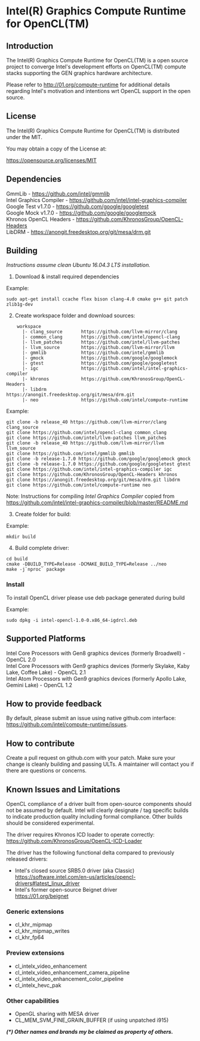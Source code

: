 # Intel(R) Graphics Compute Runtime for OpenCL(TM)

## Introduction

The Intel(R) Graphics Compute Runtime for OpenCL(TM) is a open source project to
converge Intel's development efforts on OpenCL(TM) compute stacks supporting the
GEN graphics hardware architecture.

Please refer to http://01.org/compute-runtime for additional details regarding Intel's
motivation and intentions wrt OpenCL support in the open source.

## License

The Intel(R) Graphics Compute Runtime for OpenCL(TM) is distributed under the MIT.

You may obtain a copy of the License at:

https://opensource.org/licenses/MIT

## Dependencies

GmmLib - https://github.com/intel/gmmlib  
Intel Graphics Compiler - https://github.com/intel/intel-graphics-compiler  
Google Test v1.7.0 - https://github.com/google/googletest  
Google Mock v1.7.0 - https://github.com/google/googlemock  
Khronos OpenCL Headers - https://github.com/KhronosGroup/OpenCL-Headers  
LibDRM - https://anongit.freedesktop.org/git/mesa/drm.git  

## Building

*Instructions assume clean Ubuntu 16.04.3 LTS installation.*

1. Download & install required dependencies 

Example:

```shell
sudo apt-get install ccache flex bison clang-4.0 cmake g++ git patch zlib1g-dev 
```

2. Create workspace folder and download sources:
```
	workspace
	  |- clang_source       https://github.com/llvm-mirror/clang
	  |- common_clang       https://github.com/intel/opencl-clang
	  |- llvm_patches       https://github.com/intel/llvm-patches
	  |- llvm_source        https://github.com/llvm-mirror/llvm
	  |- gmmlib             https://github.com/intel/gmmlib
	  |- gmock              https://github.com/google/googlemock
	  |- gtest              https://github.com/google/googletest
	  |- igc                https://github.com/intel/intel-graphics-compiler
	  |- khronos            https://github.com/KhronosGroup/OpenCL-Headers
	  |- libdrm             https://anongit.freedesktop.org/git/mesa/drm.git
	  |- neo                https://github.com/intel/compute-runtime
```

Example:

```shell
git clone -b release_40 https://github.com/llvm-mirror/clang clang_source
git clone https://github.com/intel/opencl-clang common_clang
git clone https://github.com/intel/llvm-patches llvm_patches
git clone -b release_40 https://github.com/llvm-mirror/llvm llvm_source
git clone https://github.com/intel/gmmlib gmmlib
git clone -b release-1.7.0 https://github.com/google/googlemock gmock
git clone -b release-1.7.0 https://github.com/google/googletest gtest
git clone https://github.com/intel/intel-graphics-compiler igc
git clone https://github.com/KhronosGroup/OpenCL-Headers khronos
git clone https://anongit.freedesktop.org/git/mesa/drm.git libdrm
git clone https://github.com/intel/compute-runtime neo
```

Note: Instructions for compiling *Intel Graphics Compiler* copied from https://github.com/intel/intel-graphics-compiler/blob/master/README.md 

3. Create folder for build: 

Example:

```shell
mkdir build
```

4. Build complete driver:

```shell
cd build
cmake -DBUILD_TYPE=Release -DCMAKE_BUILD_TYPE=Release ../neo
make -j`nproc` package
```

### Install

To install OpenCL driver please use deb package generated during build

Example:

```shell
sudo dpkg -i intel-opencl-1.0-0.x86_64-igdrcl.deb
```

## Supported Platforms

Intel Core Processors with Gen8 graphics devices (formerly Broadwell) - OpenCL 2.0  
Intel Core Processors with Gen9 graphics devices (formerly Skylake, Kaby Lake, Coffee Lake) - OpenCL 2.1  
Intel Atom Processors with Gen9 graphics devices (formerly Apollo Lake, Gemini Lake) - OpenCL 1.2  

## How to provide feedback

By default, please submit an issue using native github.com interface: https://github.com/intel/compute-runtime/issues.  


## How to contribute

Create a pull request on github.com with your patch. Make sure your change is cleanly building and passing ULTs.
A maintainer will contact you if there are questions or concerns.


## Known Issues and Limitations

OpenCL compliance of a driver built from open-source components should not be
assumed by default. Intel will clearly designate / tag specific builds to
indicate production quality including formal compliance. Other builds should be
considered experimental. 

The driver requires Khronos ICD loader to operate correctly:
https://github.com/KhronosGroup/OpenCL-ICD-Loader

The driver has the following functional delta compared to previously released drivers:
* Intel's closed source SRB5.0 driver (aka Classic)  
  https://software.intel.com/en-us/articles/opencl-drivers#latest_linux_driver
* Intel's former open-source Beignet driver  
  https://01.org/beignet

### Generic extensions
* cl_khr_mipmap
* cl_khr_mipmap_writes
* cl_khr_fp64
### Preview extensions
* cl_intelx_video_enhancement
* cl_intelx_video_enhancement_camera_pipeline
* cl_intelx_video_enhancement_color_pipeline
* cl_intelx_hevc_pak
### Other capabilities
* OpenGL sharing with MESA driver
* CL_MEM_SVM_FINE_GRAIN_BUFFER (if using unpatched i915)


___(*) Other names and brands my be claimed as property of others.___


